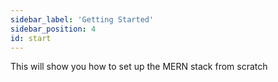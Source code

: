 ```yaml
---
sidebar_label: 'Getting Started'
sidebar_position: 4
id: start
---
```


This will show you how to set up the MERN stack from scratch